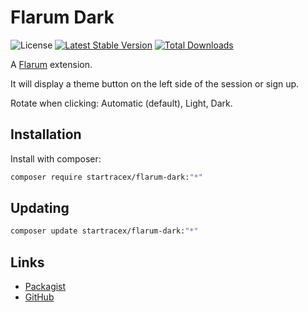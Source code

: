 # Flarum Dark

![License](https://img.shields.io/badge/license-MIT-black.svg) [![Latest Stable Version](https://img.shields.io/packagist/v/startracex/flarum-dark.svg)](https://packagist.org/packages/startracex/flarum-dark) [![Total Downloads](https://img.shields.io/packagist/dt/startracex/flarum-dark.svg)](https://packagist.org/packages/startracex/flarum-dark)

A [Flarum](http://flarum.org) extension.

It will display a theme button on the left side of the session or sign up.

Rotate when clicking: Automatic (default), Light, Dark.

## Installation

Install with composer:

```sh
composer require startracex/flarum-dark:"*"
```

## Updating

```sh
composer update startracex/flarum-dark:"*"
```

## Links

- [Packagist](https://packagist.org/packages/startracex/flarum-dark)
- [GitHub](https://github.com/startracex/flarum-dark)
